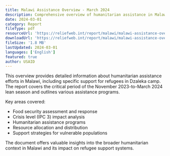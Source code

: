```yaml
---
title: Malawi Assistance Overview - March 2024
description: Comprehensive overview of humanitarian assistance in Malawi, including support for Dzaleka refugee camp during the lean season.
date: 2024-03-01
category: Report
fileType: pdf
resourceUrl: 'https://reliefweb.int/report/malawi/malawi-assistance-overview-march-2024'
downloadUrl: 'https://reliefweb.int/report/malawi/malawi-assistance-overview-march-2024'
fileSize: '1.8 MB'
lastUpdated: 2024-03-01
languages: ['English']
featured: true
author: USAID
---
```


This overview provides detailed information about humanitarian assistance efforts in Malawi, including specific support for refugees in Dzaleka camp. The report covers the critical period of the November 2023-to-March 2024 lean season and outlines various assistance programs.

Key areas covered:
- Food security assessment and response
- Crisis level (IPC 3) impact analysis
- Humanitarian assistance programs
- Resource allocation and distribution
- Support strategies for vulnerable populations

The document offers valuable insights into the broader humanitarian context in Malawi and its impact on refugee support systems.
